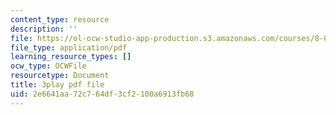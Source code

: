 ```yaml
---
content_type: resource
description: ''
file: https://ol-ocw-studio-app-production.s3.amazonaws.com/courses/8-01sc-classical-mechanics-fall-2016/2e6641aa72c764df3cf2100a6913fb68_YLDRzy8Dcgo.pdf
file_type: application/pdf
learning_resource_types: []
ocw_type: OCWFile
resourcetype: Document
title: 3play pdf file
uid: 2e6641aa-72c7-64df-3cf2-100a6913fb68
---
```


